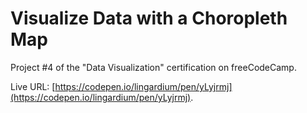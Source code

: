 # Visualize Data with a Choropleth Map

Project #4 of the "Data Visualization" certification on freeCodeCamp.

Live URL: [https://codepen.io/lingardium/pen/yLyjrmj](https://codepen.io/lingardium/pen/yLyjrmj).


